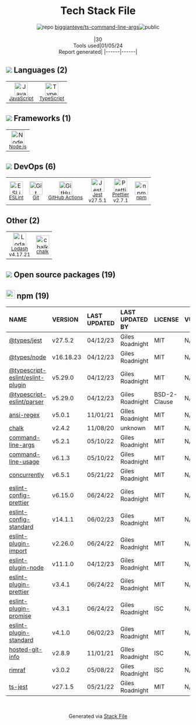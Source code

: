 <!--
&lt;--- Readme.md Snippet without images Start ---&gt;
## Tech Stack
biggianteye/ts-command-line-args is built on the following main stack:

- [Jest](http://facebook.github.io/jest/) – Javascript Testing Framework
- [Node.js](http://nodejs.org/) – Frameworks (Full Stack)
- [JavaScript](https://developer.mozilla.org/en-US/docs/Web/JavaScript) – Languages
- [TypeScript](http://www.typescriptlang.org) – Languages
- [Lodash](https://lodash.com) – Javascript Utilities & Libraries
- [ESLint](http://eslint.org/) – Code Review
- [Prettier](https://prettier.io/) – Code Review
- [GitHub Actions](https://github.com/features/actions) – Continuous Integration

Full tech stack [here](/techstack.md)

&lt;--- Readme.md Snippet without images End ---&gt;

&lt;--- Readme.md Snippet with images Start ---&gt;
## Tech Stack
biggianteye/ts-command-line-args is built on the following main stack:

- <img width='25' height='25' src='https://img.stackshare.io/service/830/jest.png' alt='Jest'/> [Jest](http://facebook.github.io/jest/) – Javascript Testing Framework
- <img width='25' height='25' src='https://img.stackshare.io/service/1011/n1JRsFeB_400x400.png' alt='Node.js'/> [Node.js](http://nodejs.org/) – Frameworks (Full Stack)
- <img width='25' height='25' src='https://img.stackshare.io/service/1209/javascript.jpeg' alt='JavaScript'/> [JavaScript](https://developer.mozilla.org/en-US/docs/Web/JavaScript) – Languages
- <img width='25' height='25' src='https://img.stackshare.io/service/1612/bynNY5dJ.jpg' alt='TypeScript'/> [TypeScript](http://www.typescriptlang.org) – Languages
- <img width='25' height='25' src='https://img.stackshare.io/service/2438/lodash.png' alt='Lodash'/> [Lodash](https://lodash.com) – Javascript Utilities & Libraries
- <img width='25' height='25' src='https://img.stackshare.io/service/3337/Q4L7Jncy.jpg' alt='ESLint'/> [ESLint](http://eslint.org/) – Code Review
- <img width='25' height='25' src='https://img.stackshare.io/service/7035/default_66f265943abed56bcdbfca1c866a4261b1fbb063.jpg' alt='Prettier'/> [Prettier](https://prettier.io/) – Code Review
- <img width='25' height='25' src='https://img.stackshare.io/service/11563/actions.png' alt='GitHub Actions'/> [GitHub Actions](https://github.com/features/actions) – Continuous Integration

Full tech stack [here](/techstack.md)

&lt;--- Readme.md Snippet with images End ---&gt;
-->
<div align="center">

# Tech Stack File
![](https://img.stackshare.io/repo.svg "repo") [biggianteye/ts-command-line-args](https://github.com/biggianteye/ts-command-line-args)![](https://img.stackshare.io/public_badge.svg "public")
<br/><br/>
|30<br/>Tools used|01/05/24 <br/>Report generated|
|------|------|
</div>

## <img src='https://img.stackshare.io/languages.svg'/> Languages (2)
<table><tr>
  <td align='center'>
  <img width='36' height='36' src='https://img.stackshare.io/service/1209/javascript.jpeg' alt='JavaScript'>
  <br>
  <sub><a href="https://developer.mozilla.org/en-US/docs/Web/JavaScript">JavaScript</a></sub>
  <br>
  <sub></sub>
</td>

<td align='center'>
  <img width='36' height='36' src='https://img.stackshare.io/service/1612/bynNY5dJ.jpg' alt='TypeScript'>
  <br>
  <sub><a href="http://www.typescriptlang.org">TypeScript</a></sub>
  <br>
  <sub></sub>
</td>

</tr>
</table>

## <img src='https://img.stackshare.io/frameworks.svg'/> Frameworks (1)
<table><tr>
  <td align='center'>
  <img width='36' height='36' src='https://img.stackshare.io/service/1011/n1JRsFeB_400x400.png' alt='Node.js'>
  <br>
  <sub><a href="http://nodejs.org/">Node.js</a></sub>
  <br>
  <sub></sub>
</td>

</tr>
</table>

## <img src='https://img.stackshare.io/devops.svg'/> DevOps (6)
<table><tr>
  <td align='center'>
  <img width='36' height='36' src='https://img.stackshare.io/service/3337/Q4L7Jncy.jpg' alt='ESLint'>
  <br>
  <sub><a href="http://eslint.org/">ESLint</a></sub>
  <br>
  <sub></sub>
</td>

<td align='center'>
  <img width='36' height='36' src='https://img.stackshare.io/service/1046/git.png' alt='Git'>
  <br>
  <sub><a href="http://git-scm.com/">Git</a></sub>
  <br>
  <sub></sub>
</td>

<td align='center'>
  <img width='36' height='36' src='https://img.stackshare.io/service/11563/actions.png' alt='GitHub Actions'>
  <br>
  <sub><a href="https://github.com/features/actions">GitHub Actions</a></sub>
  <br>
  <sub></sub>
</td>

<td align='center'>
  <img width='36' height='36' src='https://img.stackshare.io/service/830/jest.png' alt='Jest'>
  <br>
  <sub><a href="http://facebook.github.io/jest/">Jest</a></sub>
  <br>
  <sub>v27.5.1</sub>
</td>

<td align='center'>
  <img width='36' height='36' src='https://img.stackshare.io/service/7035/default_66f265943abed56bcdbfca1c866a4261b1fbb063.jpg' alt='Prettier'>
  <br>
  <sub><a href="https://prettier.io/">Prettier</a></sub>
  <br>
  <sub>v2.7.1</sub>
</td>

<td align='center'>
  <img width='36' height='36' src='https://img.stackshare.io/service/1120/lejvzrnlpb308aftn31u.png' alt='npm'>
  <br>
  <sub><a href="https://www.npmjs.com/">npm</a></sub>
  <br>
  <sub></sub>
</td>

</tr>
</table>

## Other (2)
<table><tr>
  <td align='center'>
  <img width='36' height='36' src='https://img.stackshare.io/service/2438/lodash.png' alt='Lodash'>
  <br>
  <sub><a href="https://lodash.com">Lodash</a></sub>
  <br>
  <sub>v4.17.21</sub>
</td>

<td align='center'>
  <img width='36' height='36' src='https://img.stackshare.io/service/8072/13122722.png' alt='chalk'>
  <br>
  <sub><a href="https://github.com/chalk/chalk">chalk</a></sub>
  <br>
  <sub></sub>
</td>

</tr>
</table>


## <img src='https://img.stackshare.io/group.svg' /> Open source packages (19)</h2>

## <img width='24' height='24' src='https://img.stackshare.io/service/1120/lejvzrnlpb308aftn31u.png'/> npm (19)

|NAME|VERSION|LAST UPDATED|LAST UPDATED BY|LICENSE|VULNERABILITIES|
|:------|:------|:------|:------|:------|:------|
|[@types/jest](https://www.npmjs.com/@types/jest)|v27.5.2|04/12/23|Giles Roadnight |MIT|N/A|
|[@types/node](https://www.npmjs.com/@types/node)|v16.18.23|04/12/23|Giles Roadnight |MIT|N/A|
|[@typescript-eslint/eslint-plugin](https://www.npmjs.com/@typescript-eslint/eslint-plugin)|v5.29.0|04/12/23|Giles Roadnight |MIT|N/A|
|[@typescript-eslint/parser](https://www.npmjs.com/@typescript-eslint/parser)|v5.29.0|04/12/23|Giles Roadnight |BSD-2-Clause|N/A|
|[ansi-regex](https://www.npmjs.com/ansi-regex)|v5.0.1|11/01/21|GIles Roadnight |MIT|N/A|
|[chalk](https://www.npmjs.com/chalk)|v2.4.2|11/08/20|unknown |MIT|N/A|
|[command-line-args](https://www.npmjs.com/command-line-args)|v5.2.1|05/10/22|Giles Roadnight |MIT|N/A|
|[command-line-usage](https://www.npmjs.com/command-line-usage)|v6.1.3|05/10/22|Giles Roadnight |MIT|N/A|
|[concurrently](https://www.npmjs.com/concurrently)|v6.5.1|05/21/22|Giles Roadnight |MIT|N/A|
|[eslint-config-prettier](https://www.npmjs.com/eslint-config-prettier)|v6.15.0|06/24/22|Giles Roadnight |MIT|N/A|
|[eslint-config-standard](https://www.npmjs.com/eslint-config-standard)|v14.1.1|06/02/23|Giles Roadnight |MIT|N/A|
|[eslint-plugin-import](https://www.npmjs.com/eslint-plugin-import)|v2.26.0|06/24/22|Giles Roadnight |MIT|N/A|
|[eslint-plugin-node](https://www.npmjs.com/eslint-plugin-node)|v11.1.0|04/12/23|Giles Roadnight |MIT|N/A|
|[eslint-plugin-prettier](https://www.npmjs.com/eslint-plugin-prettier)|v3.4.1|06/24/22|Giles Roadnight |MIT|N/A|
|[eslint-plugin-promise](https://www.npmjs.com/eslint-plugin-promise)|v4.3.1|06/24/22|Giles Roadnight |ISC|N/A|
|[eslint-plugin-standard](https://www.npmjs.com/eslint-plugin-standard)|v4.1.0|06/02/23|Giles Roadnight |MIT|N/A|
|[hosted-git-info](https://www.npmjs.com/hosted-git-info)|v2.8.9|11/01/21|GIles Roadnight |ISC|N/A|
|[rimraf](https://www.npmjs.com/rimraf)|v3.0.2|05/08/22|Giles Roadnight |ISC|N/A|
|[ts-jest](https://www.npmjs.com/ts-jest)|v27.1.5|05/21/22|Giles Roadnight |MIT|N/A|

<br/>
<div align='center'>

Generated via [Stack File](https://github.com/marketplace/stack-file)
